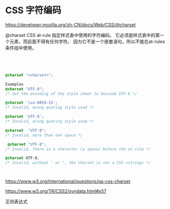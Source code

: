 # CSS 字符编码




https://developer.mozilla.org/zh-CN/docs/Web/CSS/@charset


@charset CSS at-rule 指定样式表中使用的字符编码。
它必须是样式表中的第一个元素，而前面不得有任何字符。
因为它不是一个嵌套语句，所以不能在at-rules条件组中使用。

```css




@charset "<charset>";

Examples 
@charset "UTF-8"; 
/* Set the encoding of the style sheet to Unicode UTF-8 */

@charset 'iso-8859-15';
/* Invalid, wrong quoting style used */

@charset 'UTF-8';
/* Invalid, wrong quoting style used */

@charset  "UTF-8";
/* Invalid, more than one space */

 @charset "UTF-8";
/* Invalid, there is a character (a space) before the at-rule */

@charset UTF-8;
/* Invalid, without ' or ", the charset is not a CSS <string> */




``` 




https://www.w3.org/International/questions/qa-css-charset



https://www.w3.org/TR/CSS2/syndata.html#x57








正则表达式






